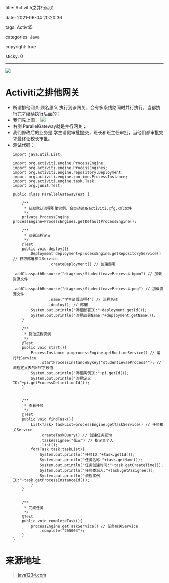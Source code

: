 title: Activiti5之并行网关

date: 2021-06-04 20:20:36

tags: Activti5

categories: Java

copyright: true

sticky: 0

---

<span id="delete">

![](/images/banner/39.jpg)

</span>

<!--more-->

# Activiti之排他网关

* 所谓排他网关 顾名思义 执行到该网关，会有多条线路同时并行执行，当都执行完才继续执行后面的；
* 我们先上图：
![](/images/activiti/activiti5/7.jpg)
* 右侧 ParallelGateway就是并行网关；
* 我们修改后的业务是  学生请假审批提交，班长和班主任审批，当他们都审批完 才最终让校长审批。
* 测试代码：
    ```
    import java.util.List;
     
    import org.activiti.engine.ProcessEngine;
    import org.activiti.engine.ProcessEngines;
    import org.activiti.engine.repository.Deployment;
    import org.activiti.engine.runtime.ProcessInstance;
    import org.activiti.engine.task.Task;
    import org.junit.Test;
     
    public class ParallelGatewayTest {
     
        /**
         * 获取默认流程引擎实例，会自动读取activiti.cfg.xml文件
         */
        private ProcessEngine processEngine=ProcessEngines.getDefaultProcessEngine();
         
        /**
         * 部署流程定义
         */
        @Test
        public void deploy(){
            Deployment deployment=processEngine.getRepositoryService() // 获取部署相关Service
                    .createDeployment() // 创建部署
                    .addClasspathResource("diagrams/StudentLeaveProcess4.bpmn") // 加载资源文件
                    .addClasspathResource("diagrams/StudentLeaveProcess4.png") // 加载资源文件
                    .name("学生请假流程4") // 流程名称
                    .deploy(); // 部署
            System.out.println("流程部署ID:"+deployment.getId()); 
            System.out.println("流程部署Name:"+deployment.getName());
        }
         
        /**
         * 启动流程实例
         */
        @Test
        public void start(){
            ProcessInstance pi=processEngine.getRuntimeService() // 运行时Service
                .startProcessInstanceByKey("studentLevaeProcess4"); // 流程定义表的KEY字段值
            System.out.println("流程实例ID:"+pi.getId());
            System.out.println("流程定义ID:"+pi.getProcessDefinitionId()); 
        }
         
         
        /**
         * 查看任务
         */
        @Test
        public void findTask(){
            List<Task> taskList=processEngine.getTaskService() // 任务相关Service
                .createTaskQuery() // 创建任务查询
                .taskAssignee("张三") // 指定某个人
                .list();
            for(Task task:taskList){
                System.out.println("任务ID:"+task.getId()); 
                System.out.println("任务名称:"+task.getName());
                System.out.println("任务创建时间:"+task.getCreateTime());
                System.out.println("任务委派人:"+task.getAssignee());
                System.out.println("流程实例ID:"+task.getProcessInstanceId());
            }
        }
         
         
        /**
         * 完成任务
         */
        @Test
        public void completeTask(){
            processEngine.getTaskService() // 任务相关Service
                .complete("265003");
        }
    }
    ```

# 来源地址

> [java1234.com](http://blog.java1234.com/blog/articles/84.html)